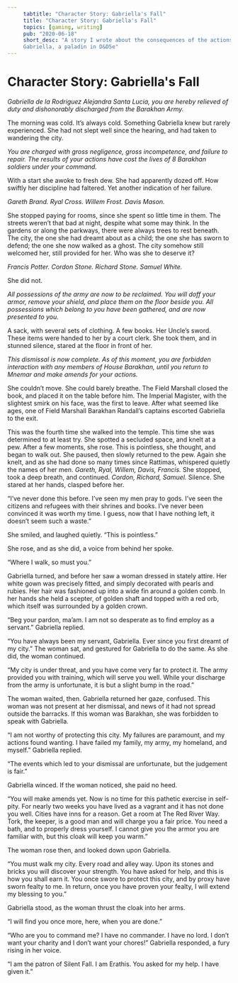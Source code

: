 ```yaml
---
     tabtitle: "Character Story: Gabriella's Fall"
     title: "Character Story: Gabriella's Fall"
     topics: [gaming, writing]
     pub: "2020-06-18"
     short_desc: "A story I wrote about the consequences of the actions of
     Gabriella, a paladin in D&D5e"
---
```


# Character Story: Gabriella's Fall

_Gabriella de la Rodriguez Alejandra Santa Lucia, you are hereby relieved of
duty and dishonorably discharged from the Barakhan Army._

The morning was cold. It’s always cold. Something Gabriella knew but rarely
experienced. She had not slept well since the hearing, and had taken to
wandering the city.

_You are charged with gross negligence, gross incompetence, and failure to
repair. The results of your actions have cost the lives of 8 Barakhan soldiers
under your command._

With a start she awoke to fresh dew. She had apparently dozed off. How swiftly
her discipline had faltered. Yet another indication of her failure.

_Gareth Brand. Ryal Cross. Willem Frost. Davis Mason._

She stopped paying for rooms, since she spent so little time in them. The
streets weren’t that bad at night, despite what some may think. In the gardens
or along the parkways, there were always trees to rest beneath. The city, the
one she had dreamt about as a child; the one she has sworn to defend; the one
she now walked as a ghost. The city somehow still welcomed her, still provided
for her. Who was she to deserve it?

_Francis Potter. Cordon Stone. Richard Stone. Samuel White._

She did not.

_All possessions of the army are now to be reclaimed. You will doff your armor,
remove your shield, and place them on the floor beside you. All possessions
which belong to you have been gathered, and are now presented to you._

A sack, with several sets of clothing. A few books. Her Uncle’s sword. These
items were handed to her by a court clerk. She took them, and in stunned
silence, stared at the floor in front of her.

_This dismissal is now complete. As of this moment, you are forbidden interaction
with any members of House Barakhan, until you return to Mnemar and make amends
for your actions._

She couldn’t move. She could barely breathe. The Field Marshall closed the book,
and placed it on the table before him. The Imperial Magister, with the slightest
smirk on his face, was the first to leave. After what seemed like ages, one of
Field Marshall Barakhan Randall’s captains escorted Gabriella to the exit.

This was the fourth time she walked into the temple. This time she was
determined to at least try. She spotted a secluded space, and knelt at a pew.
After a few moments, she rose. This is pointless, she thought, and began to walk
out. She paused, then slowly returned to the pew. Again she knelt, and as she
had done so many times since Rattimas, whispered quietly the names of her men.
_Gareth, Ryal, Willem, Davis, Francis._ She stopped, took a deep breath, and
continued. _Cordon, Richard, Samuel._ Silence. She stared at her hands, clasped
before her.

“I’ve never done this before. I’ve seen my men pray to gods. I’ve seen the
citizens and refugees with their shrines and books. I’ve never been convinced it
was worth my time. I guess, now that I have nothing left, it doesn’t seem such a
waste.”

She smiled, and laughed quietly. “This is pointless.”

She rose, and as she did, a voice from behind her spoke.

“Where I walk, so must you.”

Gabriella turned, and before her saw a woman dressed in stately attire. Her
white gown was precisely fitted, and simply decorated with pearls and rubies.
Her hair was fashioned up into a wide fin around a golden comb. In her hands she
held a scepter, of golden shaft and topped with a red orb, which itself was
surrounded by a golden crown.

“Beg your pardon, ma’am. I am not so desperate as to find employ as a servant.”
Gabriella replied.

“You have always been my servant, Gabriella. Ever since you first dreamt of my
city.” The woman sat, and gestured for Gabriella to do the same. As she did, the
woman continued.

“My city is under threat, and you have come very far to protect it. The army
provided you with training, which will serve you well. While your discharge from
the army is unfortunate, it is but a slight bump in the road.”

The woman waited, then. Gabriella returned her gaze, confused. This woman was
not present at her dismissal, and news of it had not spread outside the
barracks. If this woman was Barakhan, she was forbidden to speak with Gabriella.

“I am not worthy of protecting this city. My failures are paramount, and my
actions found wanting. I have failed my family, my army, my homeland, and
myself.” Gabriella replied.

“The events which led to your dismissal are unfortunate, but the judgement is
fair.”

Gabriella winced. If the woman noticed, she paid no heed.

“You will make amends yet. Now is no time for this pathetic exercise in
self-pity. For nearly two weeks you have lived as a vagrant and it has not done
you well. Cities have inns for a reason. Get a room at The Red River Way. Tork,
the keeper, is a good man and will charge you a fair price. You need a bath, and
to properly dress yourself. I cannot give you the armor you are familiar with,
but this cloak will keep you warm.”

The woman rose then, and looked down upon Gabriella.

“You must walk my city. Every road and alley way. Upon its stones and bricks you
will discover your strength. You have asked for help, and this is how you shall
earn it. You once swore to protect this city, and by proxy have sworn fealty to
me. In return, once you have proven your fealty, I will extend my blessing to
you.”

Gabriella stood, as the woman thrust the cloak into her arms.

“I will find you once more, here, when you are done.”

“Who are you to command me? I have no commander. I have no lord. I don’t want
your charity and I don’t want your chores!” Gabriella responded, a fury rising
in her voice.

“I am the patron of Silent Fall. I am Erathis. You asked for my help. I have
given it.”
